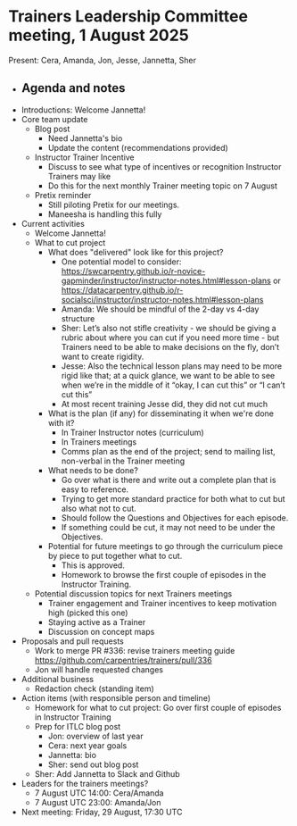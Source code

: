 # Trainers Leadership Committee meeting, 1 August 2025

Present: Cera, Amanda, Jon, Jesse, Jannetta, Sher

- ## Agenda and notes
- Introductions: Welcome Jannetta!
- Core team update
	- Blog post
		- Need Jannetta's bio
		- Update the content (recommendations provided)
	- Instructor Trainer Incentive 
		- Discuss to see what type of incentives or recognition Instructor Trainers may like
		- Do this for the next monthly Trainer meeting topic on 7 August
	- Pretix reminder 
		- Still piloting Pretix for our meetings. 
		- Maneesha is handling this fully
- Current activities
	- Welcome Jannetta!
	- What to cut project
		- What does "delivered" look like for this project?
			- One potential model to consider: <https://swcarpentry.github.io/r-novice-gapminder/instructor/instructor-notes.html#lesson-plans> or <https://datacarpentry.github.io/r-socialsci/instructor/instructor-notes.html#lesson-plans> 
			- Amanda: We should be mindful of the 2-day vs 4-day structure
			- Sher: Let’s also not stifle creativity - we should be giving a rubric about where you can cut if you need more time - but Trainers need to be able to make decisions on the fly, don’t want to create rigidity.
			- Jesse: Also the technical lesson plans may need to be more rigid like that; at a quick glance, we want to be able to see when we’re in the middle of it “okay, I can cut this” or “I can’t cut this”
			- At most recent training Jesse did, they did not cut much
		- What is the plan (if any) for disseminating it when we're done with it?
			- In Trainer Instructor notes (curriculum)
			- In Trainers meetings
			- Comms plan as the end of the project; send to mailing list, non-verbal in the Trainer meeting
		- What needs to be done?
			- Go over what is there and write out a complete plan that is easy to reference.
			- Trying to get more standard practice for both what to cut but also what not to cut.
			- Should follow the Questions and Objectives for each episode.
			- If something could be cut, it may not need to be under the Objectives.
		- Potential for future meetings to go through the curriculum piece by piece to put together what to cut.
			- This is approved.
			- Homework to browse the first couple of episodes in the Instructor Training.
	- Potential discussion topics for next Trainers meetings
		- Trainer engagement and Trainer incentives to keep motivation high (picked this one)
		- Staying active as a Trainer
		- Discussion on concept maps
- Proposals and pull requests
	- Work to merge PR #336: revise trainers meeting guide <https://github.com/carpentries/trainers/pull/336>
	- Jon will handle requested changes
- Additional business
	- Redaction check (standing item)
- Action items (with responsible person and timeline)
	- Homework for what to cut project: Go over first couple of episodes in Instructor Training
	- Prep for ITLC blog post
		- Jon: overview of last year
		- Cera: next year goals
		- Jannetta: bio
		- Sher: send out blog post
	- Sher: Add Jannetta to Slack and Github
- Leaders for the trainers meetings?
	- 7 August UTC 14:00: Cera/Amanda
	- 7 August UTC 23:00: Amanda/Jon
- Next meeting: Friday, 29 August, 17:30 UTC
